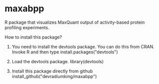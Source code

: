 # maxabpp
R package that visualizes MaxQuant output of activity-based protein profiling experiments.
 
 How to install this package?
 
 1. You need to install the devtools package. You can do this from CRAN. Invoke R and then type
 install.packages("devtools")
 
 2. Load the devtools package.
 library(devtools)
 
 3. Install this package directly from github
 install_github("devradiumking/maxabpp")
